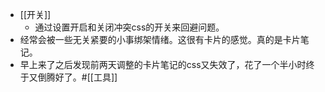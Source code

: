 - [[开关]]
    - 通过设置开启和关闭冲突css的开关来回避问题。
- 经常会被一些无关紧要的小事绑架情绪。这很有卡片的感觉。真的是卡片笔记。
- 早上来了之后发现前两天调整的卡片笔记的css又失效了，花了一个半小时终于又倒腾好了。#[[工具]] 

